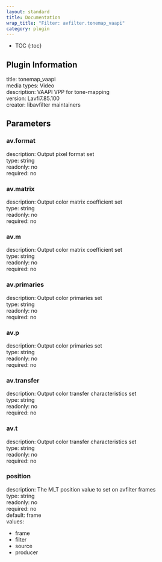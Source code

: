 ```yaml
---
layout: standard
title: Documentation
wrap_title: "Filter: avfilter.tonemap_vaapi"
category: plugin
---
```

* TOC
{:toc}

## Plugin Information

title: tonemap_vaapi  
media types:
Video  
description: VAAPI VPP for tone-mapping  
version: Lavfi7.85.100  
creator: libavfilter maintainers  

## Parameters

### av.format

  
description:
Output pixel format set  
type: string  
readonly: no  
required: no  

### av.matrix

  
description:
Output color matrix coefficient set  
type: string  
readonly: no  
required: no  

### av.m

  
description:
Output color matrix coefficient set  
type: string  
readonly: no  
required: no  

### av.primaries

  
description:
Output color primaries set  
type: string  
readonly: no  
required: no  

### av.p

  
description:
Output color primaries set  
type: string  
readonly: no  
required: no  

### av.transfer

  
description:
Output color transfer characteristics set  
type: string  
readonly: no  
required: no  

### av.t

  
description:
Output color transfer characteristics set  
type: string  
readonly: no  
required: no  

### position

  
description:
The MLT position value to set on avfilter frames  
type: string  
readonly: no  
required: no  
default: frame  
values:  

* frame
* filter
* source
* producer

